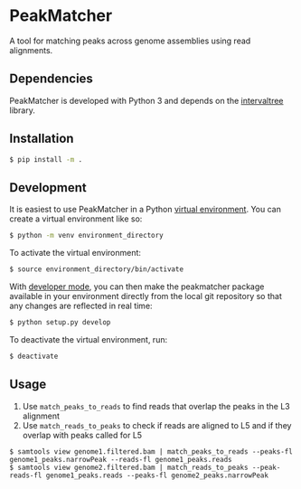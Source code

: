 # PeakMatcher
A tool for matching peaks across genome assemblies using read alignments.

## Dependencies
PeakMatcher is developed with Python 3 and depends on the [intervaltree](https://github.com/chaimleib/intervaltree) library.

## Installation

```bash
$ pip install -m .
```

## Development

It is easiest to use PeakMatcher in a Python [virtual environment](https://docs.python.org/3/library/venv.html).  You can create a virtual environment like so:

```bash
$ python -m venv environment_directory
```

To activate the virtual environment:

```bash
$ source environment_directory/bin/activate
```

With [developer mode](https://setuptools.readthedocs.io/en/latest/setuptools.html#development-mode), you can then make the peakmatcher package available in your environment directly from the local git repository so that any changes are reflected in real time:

```bash
$ python setup.py develop
```

To deactivate the virtual environment, run:

```bash
$ deactivate
```

## Usage

1. Use `match_peaks_to_reads` to find reads that overlap the peaks in the L3 alignment
2. Use `match_reads_to_peaks` to check if reads are aligned to L5 and if they overlap with peaks called for L5


```
$ samtools view genome1.filtered.bam | match_peaks_to_reads --peaks-fl genome1_peaks.narrowPeak --reads-fl genome1_peaks.reads
$ samtools view genome2.filtered.bam | match_reads_to_peaks --peak-reads-fl genome1_peaks.reads --peaks-fl genome2_peaks.narrowPeak
```

